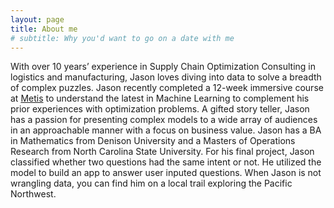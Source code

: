 ```yaml
---
layout: page
title: About me
# subtitle: Why you'd want to go on a date with me
---
```


With over 10 years’ experience in Supply Chain Optimization Consulting in logistics and manufacturing, Jason loves diving into data to solve a breadth of complex puzzles. Jason recently completed a 12-week immersive course at [Metis](https://www.thisismetis.com/data-science-bootcamps) to understand the latest in Machine Learning to complement his prior experiences with optimization problems. A gifted story teller, Jason has a passion for presenting complex models to a wide array of audiences in an approachable manner with a focus on business value. Jason has a BA in Mathematics from Denison University and a Masters of Operations Research from North Carolina State University. For his final project, Jason classified whether two questions had the same intent or not. He utilized the model to build an app to answer user inputed questions. When Jason is not wrangling data, you can find him on a local trail exploring the Pacific Northwest.